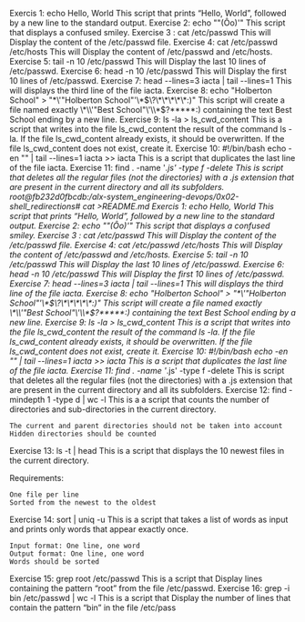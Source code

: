 Exercis 1: echo Hello, World This script that prints “Hello, World”, followed by a new line to the standard output.
Exercise 2: echo "\"(Ôo)'" This script that displays a confused smiley.
Exercise 3 : cat /etc/passwd This will Display the content of the /etc/passwd file.
Exercise 4: cat /etc/passwd /etc/hosts This will Display the content of /etc/passwd and /etc/hosts.
Exercise 5: tail -n 10 /etc/passwd This will Display the last 10 lines of /etc/passwd.
Exercise 6: head -n 10 /etc/passwd This will Display the first 10 lines of /etc/passwd.
Exercise 7: head --lines=3 iacta | tail --lines=1 This will displays the third line of the file iacta.
Exercise 8: echo "Holberton School" > "\*\\\'\"Holberton School\"\'\\\*$\?\*\*\*\*\*:)" This script will create a file named exactly \*\\'"Best School"\'\\*$\?\*\*\*\*\*:) containing the text Best School ending by a new line.
Exercise 9: ls -la > ls_cwd_content This is a script that writes into the file ls_cwd_content the result of the command ls -la. If the file ls_cwd_content already exists, it should be overwritten. If the file ls_cwd_content does not exist, create it.
Exercise 10: #!/bin/bash
echo -en "" | tail --lines=1 iacta >> iacta This is a script that duplicates the last line of the file iacta.
Exercise 11: find . -name '*.js' -type f -delete This is script that deletes all the regular files (not the directories) with a .js extension that are present in the current directory and all its subfolders.
root@fb232d0fbcdb:/alx-system_engineering-devops/0x02-shell_redirections# cat >README.md
Exercis 1: echo Hello, World This script that prints “Hello, World”, followed by a new line to the standard output.
Exercise 2: echo "\"(Ôo)'" This script that displays a confused smiley.
Exercise 3 : cat /etc/passwd This will Display the content of the /etc/passwd file.
Exercise 4: cat /etc/passwd /etc/hosts This will Display the content of /etc/passwd and /etc/hosts.
Exercise 5: tail -n 10 /etc/passwd This will Display the last 10 lines of /etc/passwd.
Exercise 6: head -n 10 /etc/passwd This will Display the first 10 lines of /etc/passwd.
Exercise 7: head --lines=3 iacta | tail --lines=1 This will displays the third line of the file iacta.
Exercise 8: echo "Holberton School" > "\*\\\'\"Holberton School\"\'\\\*$\?\*\*\*\*\*:)" This script will create a file named exactly \*\\'"Best School"\'\\*$\?\*\*\*\*\*:) containing the text Best School ending by a new line.
Exercise 9: ls -la > ls_cwd_content This is a script that writes into the file ls_cwd_content the result of the command ls -la. If the file ls_cwd_content already exists, it should be overwritten. If the file ls_cwd_content does not exist, create it.
Exercise 10: #!/bin/bash
echo -en "" | tail --lines=1 iacta >> iacta This is a script that duplicates the last line of the file iacta.
Exercise 11: find . -name '*.js' -type f -delete This is script that deletes all the regular files (not the directories) with a .js extension that are present in the current directory and all its subfolders.
Exercise 12: find -mindepth 1 -type d | wc -l This is a a script that counts the number of directories and sub-directories in the current directory.

    The current and parent directories should not be taken into account
    Hidden directories should be counted
Exercise 13: ls -t | head This is a script that displays the 10 newest files in the current directory.

Requirements:

    One file per line
    Sorted from the newest to the oldest
Exercise 14: sort | uniq -u This is a script that takes a list of words as input and prints only words that appear exactly once.

    Input format: One line, one word
    Output format: One line, one word
    Words should be sorted
Exercise 15: grep root /etc/passwd This is a script that Display lines containing the pattern “root” from the file /etc/passwd.
Exercise 16: grep -i bin /etc/passwd | wc -l This is a script that Display the number of lines that contain the pattern “bin” in the file /etc/pass
